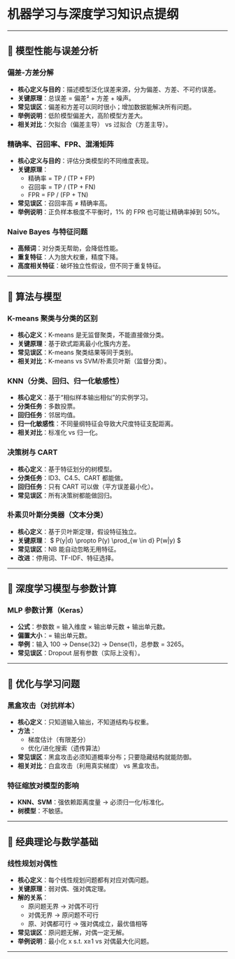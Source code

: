 # 机器学习与深度学习知识点提纲

---

## 📌 模型性能与误差分析

### 偏差-方差分解
- **核心定义与目的**：描述模型泛化误差来源，分为偏差、方差、不可约误差。
- **关键原理**：总误差 = 偏差² + 方差 + 噪声。
- **常见误区**：偏差和方差可以同时很小；增加数据能解决所有问题。
- **举例说明**：低阶模型偏差大，高阶模型方差大。
- **相关对比**：欠拟合（偏差主导） vs 过拟合（方差主导）。

### 精确率、召回率、FPR、混淆矩阵
- **核心定义与目的**：评估分类模型的不同维度表现。
- **关键原理**：
  - 精确率 = TP / (TP + FP)
  - 召回率 = TP / (TP + FN)
  - FPR = FP / (FP + TN)
- **常见误区**：召回率高 ≠ 精确率高。
- **举例说明**：正负样本极度不平衡时，1% 的 FPR 也可能让精确率掉到 50%。

### Naive Bayes 与特征问题
- **高频词**：对分类无帮助，会降低性能。
- **重复特征**：人为放大权重，精度下降。
- **高度相关特征**：破坏独立性假设，但不同于重复特征。

---

## 📌 算法与模型

### K-means 聚类与分类的区别
- **核心定义**：K-means 是无监督聚类，不能直接做分类。
- **关键原理**：基于欧式距离最小化簇内方差。
- **常见误区**：K-means 聚类结果等同于类别。
- **相关对比**：K-means vs SVM/朴素贝叶斯（监督分类）。

### KNN（分类、回归、归一化敏感性）
- **核心定义**：基于“相似样本输出相似”的实例学习。
- **分类任务**：多数投票。
- **回归任务**：邻居均值。
- **归一化敏感性**：不同量纲特征会导致大尺度特征支配距离。
- **相关对比**：标准化 vs 归一化。

### 决策树与 CART
- **核心定义**：基于特征划分的树模型。
- **分类任务**：ID3、C4.5、CART 都能做。
- **回归任务**：只有 CART 可以做（平方误差最小化）。
- **常见误区**：所有决策树都能做回归。

### 朴素贝叶斯分类器（文本分类）
- **核心定义**：基于贝叶斯定理，假设特征独立。
- **关键原理**：
  $ P(y|d) \propto P(y) \prod_{w \in d} P(w|y) $
- **常见误区**：NB 能自动忽略无用特征。
- **改进**：停用词、TF-IDF、特征选择。

---

## 📌 深度学习模型与参数计算

### MLP 参数计算（Keras）
- **公式**：参数数 = 输入维度 × 输出单元数 + 输出单元数。
- **偏置大小**：= 输出单元数。
- **举例**：输入 100 → Dense(32) → Dense(1)，总参数 = 3265。
- **常见误区**：Dropout 层有参数（实际上没有）。

---

## 📌 优化与学习问题

### 黑盒攻击（对抗样本）
- **核心定义**：只知道输入输出，不知道结构与权重。
- **方法**：
  - 梯度估计（有限差分）
  - 优化/进化搜索（遗传算法）
- **常见误区**：黑盒攻击必须知道概率分布；只要隐藏结构就能防御。
- **相关对比**：白盒攻击（利用真实梯度） vs 黑盒攻击。

### 特征缩放对模型的影响
- **KNN、SVM**：强依赖距离度量 → 必须归一化/标准化。
- **树模型**：不敏感。

---

## 📌 经典理论与数学基础

### 线性规划对偶性
- **核心定义**：每个线性规划问题都有对应对偶问题。
- **关键原理**：弱对偶、强对偶定理。
- **解的关系**：
  - 原问题无界 → 对偶不可行
  - 对偶无界 → 原问题不可行
  - 原、对偶都可行 → 强对偶成立，最优值相等
- **常见误区**：原问题无解，对偶一定无解。
- **举例说明**：最小化 x s.t. x≥1 vs 对偶最大化问题。

---
